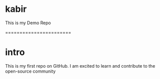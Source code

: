 # kabir
This is my Demo Repo 

=======================

# intro 
This is my first repo on GitHub. I am excited to learn and contribute to the open-source community